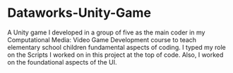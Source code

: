 # Dataworks-Unity-Game
A Unity game I developed in a group of five as the main coder in my Computational Media: Video Game Development course to teach elementary school children fundamental aspects of coding. I typed my role on the Scripts I worked on in this project at the top of code. Also, I worked on the foundational aspects of the UI.

